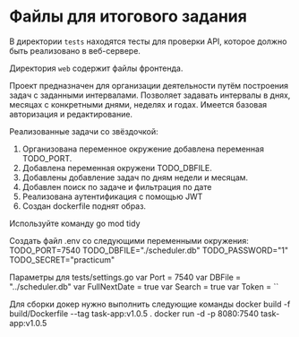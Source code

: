 # Файлы для итогового задания

В директории `tests` находятся тесты для проверки API, которое должно быть реализовано в веб-сервере.

Директория `web` содержит файлы фронтенда.

Проект предназначен для организации деятельности путём построения задач с заданными интервалами.
Позволяет задавать интервалы в днях, месяцах с конкретными днями, неделях и годах.
Имеется базовая авторизация и редактирование.

Реализованные задачи со звёздочкой:
1. Организована переменное окружение добавлена переменная TODO_PORT.
2. Добавлена переменная окружени TODO_DBFILE.
3. Добавлены добавление задач по дням недели и месяцам.
4. Добавлен поиск по задаче и фильтрация по дате
5. Реализована аутентификация с помощью JWT
6. Создан dockerfile поднят образ.

Используйте команду go mod tidy

Создать файл .env со следующими переменными окружения:
TODO_PORT=7540
TODO_DBFILE="./scheduler.db"
TODO_PASSWORD="1"
TODO_SECRET="practicum"

Параметры для tests/settings.go
var Port = 7540
var DBFile = "../scheduler.db"
var FullNextDate = true
var Search = true
var Token = ``

Для сборки докер нужно выполнить следующие команды
docker build -f build/Dockerfile --tag task-app:v1.0.5 .
docker run -d -p 8080:7540  task-app:v1.0.5